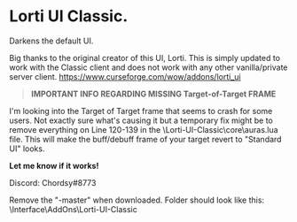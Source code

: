# Lorti UI Classic.

Darkens the default UI.

Big thanks to the original creator of this UI, Lorti. This is simply updated to work with the Classic client and does not work with any other vanilla/private server client.
https://www.curseforge.com/wow/addons/lorti_ui


>**IMPORTANT INFO REGARDING MISSING Target-of-Target FRAME**

I'm looking into the Target of Target frame that seems to crash for some users. Not exactly sure what's causing it but a temporary fix might be to remove everything on Line 120-139 in the \Lorti-UI-Classic\core\auras.lua file.
This will make the buff/debuff frame of your target revert to "Standard UI" looks. 

**Let me know if it works!**

Discord: Chordsy#8773

Remove the "-master" when downloaded. Folder should look like this: \Interface\AddOns\Lorti-UI-Classic
